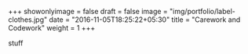 +++
showonlyimage = false
draft = false
image = "img/portfolio/label-clothes.jpg"
date = "2016-11-05T18:25:22+05:30"
title = "Carework and Codework"
weight = 1
+++

stuff
